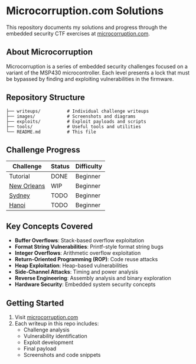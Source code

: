 # Microcorruption.com Solutions

This repository documents my solutions and progress through the embedded security CTF exercises at [microcorruption.com](https://microcorruption.com/).

## About Microcorruption

Microcorruption is a series of embedded security challenges focused on a variant of the MSP430 microcontroller. Each level presents a lock that must be bypassed by finding and exploiting vulnerabilities in the firmware.

## Repository Structure

```text
├── writeups/          # Individual challenge writeups
├── images/            # Screenshots and diagrams
├── exploits/          # Exploit payloads and scripts
├── tools/             # Useful tools and utilities
└── README.md          # This file
```

## Challenge Progress

| Challenge | Status | Difficulty |
|-----------|--------|------------|
| Tutorial | DONE | Beginner |
| [New Orleans](writeups/01-new-orleans.md) | WIP | Beginner |
| [Sydney](writeups/02-sydney.md) | TODO | Beginner |
| [Hanoi](writeups/03-hanoi.md) | TODO | Beginner |

## Key Concepts Covered

- **Buffer Overflows**: Stack-based overflow exploitation
- **Format String Vulnerabilities**: Printf-style format string bugs
- **Integer Overflows**: Arithmetic overflow exploitation
- **Return-Oriented Programming (ROP)**: Code reuse attacks
- **Heap Exploitation**: Heap-based vulnerabilities
- **Side-Channel Attacks**: Timing and power analysis
- **Reverse Engineering**: Assembly analysis and binary exploration
- **Hardware Security**: Embedded system security concepts

## Getting Started

1. Visit [microcorruption.com](https://microcorruption.com/)
2. Each writeup in this repo includes:
   - Challenge analysis
   - Vulnerability identification
   - Exploit development
   - Final payload
   - Screenshots and code snippets
